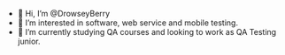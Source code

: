 - 👋 Hi, I’m @DrowseyBerry
- 👀 I’m interested in software, web service and mobile testing.
- 🌱 I’m currently studying QA courses and looking to work as QA Testing junior.

<!---
DrowseyBerry/DrowseyBerry is a ✨ special ✨ repository because its `README.md` (this file) appears on your GitHub profile.
You can click the Preview link to take a look at your changes.
--->
